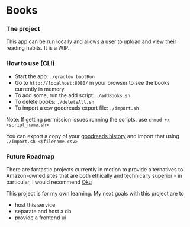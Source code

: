# Books

### The project
This app can be run locally and allows a user to upload and view their reading habits. It is a WIP.

### How to use (CLI)
* Start the app: `./gradlew bootRun`
* Go to `http://localhost:8080/` in your browser to see the books currently in memory.
* To add some, run the add script: `./addBooks.sh`
* To delete books: `./deleteAll.sh`
* To import a csv goodreads export file: `./import.sh`

Note: If getting permission issues running the scripts, use `chmod +x <script_name.sh>`

You can  export a copy of your [goodreads history](https://www.goodreads.com/review/import) and import that using `./import.sh <$filename.csv>`

### Future Roadmap

There are fantastic projects currently in motion to provide alternatives to Amazon-owned sites that are both ethically and technically superior - in particular, I would recommend [Oku](https://oku.club/)

This project is for my own learning. My next goals with this project are to 
* host this service
* separate and host a db
* provide a frontend ui

